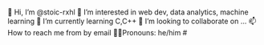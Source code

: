 #
👋 Hi, I’m @stoic-rxhl
👀 I’m interested in web dev, data analytics, machine learning
🌱 I’m currently learning C,C++
💞️ I’m looking to collaborate on ...
📫 How to reach me from by email
💪🏻Pronouns: he/him #
